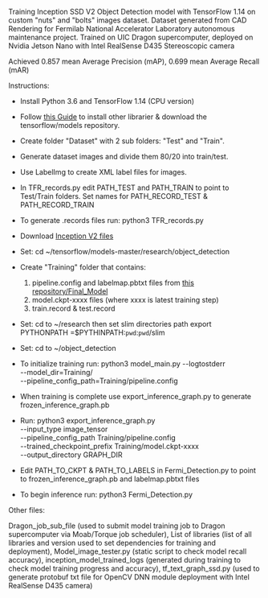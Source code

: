 Training Inception SSD V2 Object Detection model with TensorFlow 1.14 on custom "nuts" and "bolts" 
images dataset. 
Dataset generated from CAD Rendering for Fermilab National Accelerator Laboratory autonomous maintenance project.
Trained on UIC Dragon supercomputer, deployed on Nvidia Jetson Nano with Intel RealSense D435 Stereoscopic camera

Achieved 0.857 mean Average Precision (mAP), 0.699 mean Average Recall (mAR)

Instructions:
- Install Python 3.6 and TensorFlow 1.14 (CPU version)
- Follow 
[this Guide](https://github.com/tensorflow/models/blob/master/research/object_detection/g3doc/installation.md "This Guide") to install other librarier & download the tensorflow/models repository.
- Create folder "Dataset" with 2 sub folders: "Test" and "Train".
- Generate dataset images and divide them 80/20 into train/test.
- Use LabelImg to create XML label files for images.
- In TFR_records.py edit PATH_TEST and PATH_TRAIN to point to Test/Train folders. Set names for PATH_RECORD_TEST & PATH_RECORD_TRAIN
- To generate .records files run: python3 TFR_records.py
- Download [Inception V2 files](http://download.tensorflow.org/models/object_detection/ssd_inception_v2_coco_2018_01_28.tar.gz) 
- Set: cd ~/tensorflow/models-master/research/object_detection
- Create "Training" folder that contains:
  1. pipeline.config and labelmap.pbtxt files from [this repository/Final_Model](https://github.com/tishafok/Senior_design_Fermi/tree/master/Final_Model)
  3. model.ckpt-xxxx files (where xxxx is latest training step)
  4. train.record & test.record
 - Set: cd to ~/research then set slim directories path
 export PYTHONPATH =$PYTHINPATH:`pwd`:`pwd`/slim
 - Set: cd to ~/object_detection
 - To initialize training run: 
   python3 model_main.py --logtostderr \
 --model_dir=Training/ \
 --pipeline_config_path=Training/pipeline.config 
 
- When training is complete use export_inference_graph.py to generate frozen_inference_graph.pb
- Run: 
  python3 export_inference_graph.py \
--input_type image_tensor \
--pipeline_config_path Training/pipeline.config \
--trained_checkpoint_prefix Training/model.ckpt-xxxx \
--output_directory GRAPH_DIR

- Edit PATH_TO_CKPT & PATH_TO_LABELS in Fermi_Detection.py to point to frozen_inference_graph.pb and labelmap.pbtxt files
- To begin inference run: python3 Fermi_Detection.py 


Other files: 

Dragon_job_sub_file (used to submit model training job to Dragon supercomputer via Moab/Torque job scheduler), List of libraries (list of all libraries and version used to set dependencies for training and deployment), Model_image_tester.py (static script to check model recall accuracy), inception_model_trained_logs (generated during training to check model training progress and accuracy), tf_text_graph_ssd.py (used to generate protobuf txt file for OpenCV DNN module deployment with Intel RealSense D435 camera)
